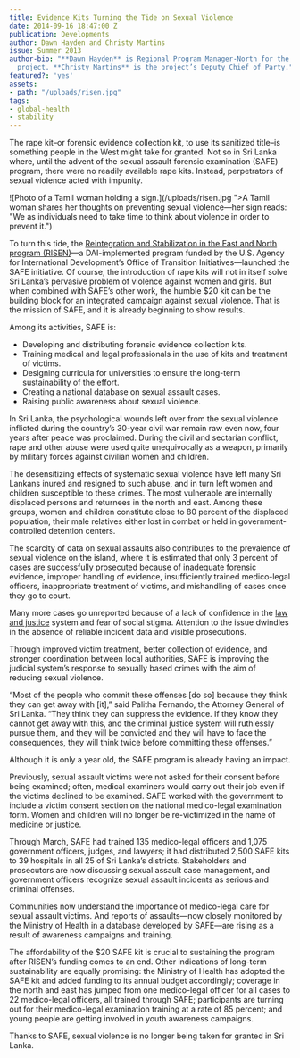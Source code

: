 ```yaml
---
title: Evidence Kits Turning the Tide on Sexual Violence
date: 2014-09-16 18:47:00 Z
publication: Developments
author: Dawn Hayden and Christy Martins
issue: Summer 2013
author-bio: "**Dawn Hayden** is Regional Program Manager-North for the Sri Lanka Risen
  project. **Christy Martins** is the project’s Deputy Chief of Party."
featured?: 'yes'
assets:
- path: "/uploads/risen.jpg"
tags:
- global-health
- stability
---
```


<p>The rape kit–or forensic evidence collection kit, to use its sanitized title–is something people in the West might take for granted. Not so in Sri Lanka where, until the advent of the sexual assault forensic examination (SAFE) program, there were no readily available rape kits. Instead, perpetrators of sexual violence acted with impunity.</p>



![Photo of a Tamil woman holding a sign.](/uploads/risen.jpg ">A Tamil woman shares her thoughts on preventing sexual violence—her sign reads: "We as individuals need to take time to think about violence in order to prevent it.") 
<p>To turn this tide, the <a href="http://dai.com/our-work/projects/sri-lanka—reintegration-and-stabilization-east-and-north-risen">Reintegration and Stabilization in the East and North program (RISEN)</a>—a DAI-implemented program funded by the U.S. Agency for International Development’s Office of Transition Initiatives—launched the SAFE initiative. Of course, the introduction of rape kits will not in itself solve Sri Lanka’s pervasive problem of violence against women and girls. But when combined with SAFE’s other work, the humble $20 kit can be the building block for an integrated campaign against sexual violence. That is the mission of SAFE, and it is already beginning to show results.</p>
<p>Among its activities, SAFE is:</p>
  <ul>
    <li>Developing and distributing forensic evidence collection kits.</li>
    <li>Training medical and legal professionals in the use of kits and treatment of victims.</li>
    <li>Designing curricula for universities to ensure the long-term sustainability of the effort.</li>
    <li>Creating a national database on sexual assault cases.</li>
    <li>Raising public awareness about sexual violence.</li>
  </ul>
<p>In Sri Lanka, the psychological wounds left over from the sexual violence inflicted during the country’s 30-year civil war remain raw even now, four years after peace was proclaimed. During the civil and sectarian conflict, rape and other abuse were used quite unequivocally as a weapon, primarily by military forces against civilian women and children.</p>
<p>The desensitizing effects of systematic sexual violence have left many Sri Lankans inured and resigned to such abuse, and in turn left women and children susceptible to these crimes. The most vulnerable are internally displaced persons and returnees in the north and east. Among these groups, women and children constitute close to 80 percent of the displaced population, their male relatives either lost in combat or held in government-controlled detention centers.</p>
<p>The scarcity of data on sexual assaults also contributes to the prevalence of sexual violence on the island, where it is estimated that only 3 percent of cases are successfully prosecuted because of inadequate forensic evidence, improper handling of evidence, insufficiently trained medico-legal officers, inappropriate treatment of victims, and mishandling of cases once they go to court.</p>
<p>Many more cases go unreported because of a lack of confidence in the <a href="http://dai.com//our-work/solutions/law-and-justice">law and justice</a> system and fear of social stigma. Attention to the issue dwindles in the absence of reliable incident data and visible prosecutions.</p>
<p>Through improved victim treatment, better collection of evidence, and stronger coordination between local authorities, SAFE is improving the judicial system’s response to sexually based crimes with the aim of reducing sexual violence.</p>
<p>“Most of the people who commit these offenses [do so] because they think they can get away with [it],” said Palitha Fernando, the Attorney General of Sri Lanka. “They think they can suppress the evidence. If they know they cannot get away with this, and the criminal justice system will ruthlessly pursue them, and they will be convicted and they will have to face the consequences, they will think twice before committing these offenses.”</p>
<p>Although it is only a year old, the SAFE program is already having an impact.</p>
<p>Previously, sexual assault victims were not asked for their consent before being examined; often, medical examiners would carry out their job even if the victims declined to be examined. SAFE worked with the government to include a victim consent section on the national medico-legal examination form. Women and children will no longer be re-victimized in the name of medicine or justice.</p>
<p>Through March, SAFE had trained 135 medico-legal officers and 1,075 government officers, judges, and lawyers; it had distributed 2,500 SAFE kits to 39 hospitals in all 25 of Sri Lanka’s districts. Stakeholders and prosecutors are now discussing sexual assault case management, and government officers recognize sexual assault incidents as serious and criminal offenses. </p>
<p>Communities now understand the importance of medico-legal care for sexual assault victims. And reports of assaults—now closely monitored by the Ministry of Health in a database developed by SAFE—are rising as a result of awareness campaigns and training.</p>
<p>The affordability of the $20 SAFE kit is crucial to sustaining the program after RISEN’s funding comes to an end. Other indications of long-term sustainability are equally promising: the Ministry of Health has adopted the SAFE kit and added funding to its annual budget accordingly; coverage in the north and east has jumped from one medico-legal officer for all cases to 22 medico-legal officers, all trained through SAFE; participants are turning out for their medico-legal examination training at a rate of 85 percent; and young people are getting involved in youth awareness campaigns.</p>
<p>Thanks to SAFE, sexual violence is no longer being taken for granted in Sri Lanka.</p>
